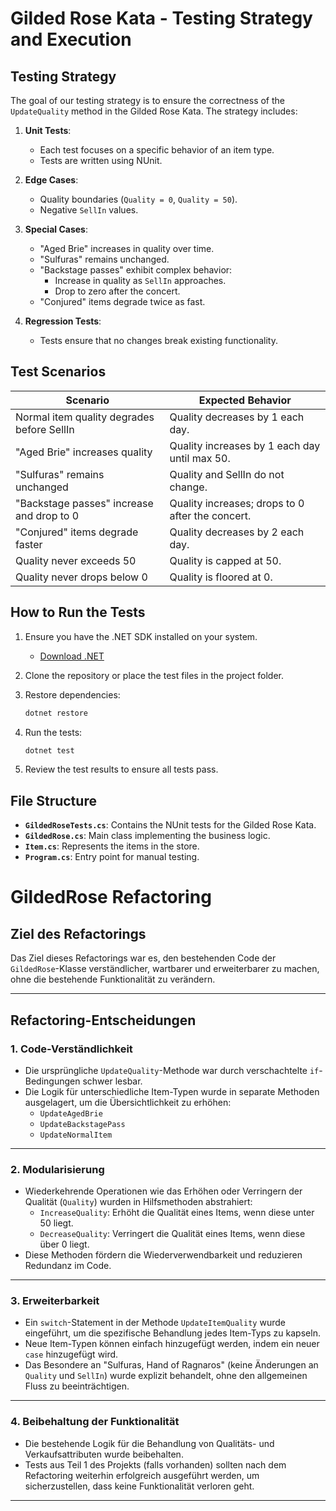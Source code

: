 
# Gilded Rose Kata - Testing Strategy and Execution

## Testing Strategy

The goal of our testing strategy is to ensure the correctness of the `UpdateQuality` method in the Gilded Rose Kata. The strategy includes:

1. **Unit Tests**:
    - Each test focuses on a specific behavior of an item type.
    - Tests are written using NUnit.

2. **Edge Cases**:
    - Quality boundaries (`Quality = 0`, `Quality = 50`).
    - Negative `SellIn` values.

3. **Special Cases**:
    - "Aged Brie" increases in quality over time.
    - "Sulfuras" remains unchanged.
    - "Backstage passes" exhibit complex behavior:
        - Increase in quality as `SellIn` approaches.
        - Drop to zero after the concert.
    - "Conjured" items degrade twice as fast.

4. **Regression Tests**:
    - Tests ensure that no changes break existing functionality.

## Test Scenarios

| Scenario                                    | Expected Behavior                             |
|---------------------------------------------|-----------------------------------------------|
| Normal item quality degrades before SellIn  | Quality decreases by 1 each day.              |
| "Aged Brie" increases quality               | Quality increases by 1 each day until max 50. |
| "Sulfuras" remains unchanged                | Quality and SellIn do not change.             |
| "Backstage passes" increase and drop to 0   | Quality increases; drops to 0 after the concert. |
| "Conjured" items degrade faster             | Quality decreases by 2 each day.              |
| Quality never exceeds 50                    | Quality is capped at 50.                      |
| Quality never drops below 0                 | Quality is floored at 0.                      |

## How to Run the Tests

1. Ensure you have the .NET SDK installed on your system.
    - [Download .NET](https://dotnet.microsoft.com/download)

2. Clone the repository or place the test files in the project folder.

3. Restore dependencies:
   ```bash
   dotnet restore
   ```

4. Run the tests:
   ```bash
   dotnet test
   ```

5. Review the test results to ensure all tests pass.

## File Structure

- **`GildedRoseTests.cs`**: Contains the NUnit tests for the Gilded Rose Kata.
- **`GildedRose.cs`**: Main class implementing the business logic.
- **`Item.cs`**: Represents the items in the store.
- **`Program.cs`**: Entry point for manual testing.

# GildedRose Refactoring

## Ziel des Refactorings
Das Ziel dieses Refactorings war es, den bestehenden Code der `GildedRose`-Klasse verständlicher, wartbarer und erweiterbarer zu machen, ohne die bestehende Funktionalität zu verändern.

---

## Refactoring-Entscheidungen

### 1. **Code-Verständlichkeit**
- Die ursprüngliche `UpdateQuality`-Methode war durch verschachtelte `if`-Bedingungen schwer lesbar.
- Die Logik für unterschiedliche Item-Typen wurde in separate Methoden ausgelagert, um die Übersichtlichkeit zu erhöhen:
   - `UpdateAgedBrie`
   - `UpdateBackstagePass`
   - `UpdateNormalItem`

---

### 2. **Modularisierung**
- Wiederkehrende Operationen wie das Erhöhen oder Verringern der Qualität (`Quality`) wurden in Hilfsmethoden abstrahiert:
   - `IncreaseQuality`: Erhöht die Qualität eines Items, wenn diese unter 50 liegt.
   - `DecreaseQuality`: Verringert die Qualität eines Items, wenn diese über 0 liegt.
- Diese Methoden fördern die Wiederverwendbarkeit und reduzieren Redundanz im Code.

---

### 3. **Erweiterbarkeit**
- Ein `switch`-Statement in der Methode `UpdateItemQuality` wurde eingeführt, um die spezifische Behandlung jedes Item-Typs zu kapseln.
- Neue Item-Typen können einfach hinzugefügt werden, indem ein neuer `case` hinzugefügt wird.
- Das Besondere an "Sulfuras, Hand of Ragnaros" (keine Änderungen an `Quality` und `SellIn`) wurde explizit behandelt, ohne den allgemeinen Fluss zu beeinträchtigen.

---

### 4. **Beibehaltung der Funktionalität**
- Die bestehende Logik für die Behandlung von Qualitäts- und Verkaufsattributen wurde beibehalten.
- Tests aus Teil 1 des Projekts (falls vorhanden) sollten nach dem Refactoring weiterhin erfolgreich ausgeführt werden, um sicherzustellen, dass keine Funktionalität verloren geht.

---
